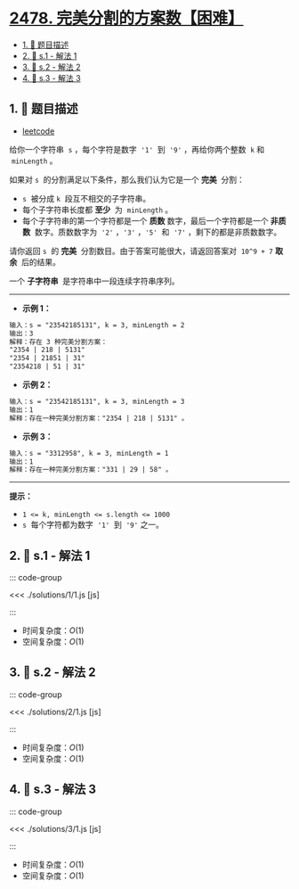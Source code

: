 # [2478. 完美分割的方案数【困难】](https://github.com/tnotesjs/TNotes.leetcode/tree/main/notes/2478.%20%E5%AE%8C%E7%BE%8E%E5%88%86%E5%89%B2%E7%9A%84%E6%96%B9%E6%A1%88%E6%95%B0%E3%80%90%E5%9B%B0%E9%9A%BE%E3%80%91)

<!-- region:toc -->

- [1. 📝 题目描述](#1--题目描述)
- [2. 🎯 s.1 - 解法 1](#2--s1---解法-1)
- [3. 🎯 s.2 - 解法 2](#3--s2---解法-2)
- [4. 🎯 s.3 - 解法 3](#4--s3---解法-3)

<!-- endregion:toc -->

## 1. 📝 题目描述

- [leetcode](https://leetcode.cn/problems/number-of-beautiful-partitions/)

给你一个字符串  `s` ，每个字符是数字  `'1'`  到  `'9'` ，再给你两个整数  `k` 和  `minLength` 。

如果对 `s`  的分割满足以下条件，那么我们认为它是一个 **完美**  分割：

- `s`  被分成 `k`  段互不相交的子字符串。
- 每个子字符串长度都 **至少**  为  `minLength` 。
- 每个子字符串的第一个字符都是一个 **质数** 数字，最后一个字符都是一个 **非质数**  数字。质数数字为  `'2'` ，`'3'` ，`'5'`  和  `'7'` ，剩下的都是非质数数字。

请你返回 `s`  的 **完美**  分割数目。由于答案可能很大，请返回答案对  `10^9 + 7` **取余**  后的结果。

一个 **子字符串**  是字符串中一段连续字符串序列。

---

- **示例 1：**

```txt
输入：s = "23542185131", k = 3, minLength = 2
输出：3
解释：存在 3 种完美分割方案：
"2354 | 218 | 5131"
"2354 | 21851 | 31"
"2354218 | 51 | 31"
```

- **示例 2：**

```txt
输入：s = "23542185131", k = 3, minLength = 3
输出：1
解释：存在一种完美分割方案："2354 | 218 | 5131" 。
```

- **示例 3：**

```txt
输入：s = "3312958", k = 3, minLength = 1
输出：1
解释：存在一种完美分割方案："331 | 29 | 58" 。
```

---

**提示：**

- `1 <= k, minLength <= s.length <= 1000`
- `s`  每个字符都为数字  `'1'`  到  `'9'` 之一。

## 2. 🎯 s.1 - 解法 1

::: code-group

<<< ./solutions/1/1.js [js]

:::

- 时间复杂度：$O(1)$
- 空间复杂度：$O(1)$

## 3. 🎯 s.2 - 解法 2

::: code-group

<<< ./solutions/2/1.js [js]

:::

- 时间复杂度：$O(1)$
- 空间复杂度：$O(1)$

## 4. 🎯 s.3 - 解法 3

::: code-group

<<< ./solutions/3/1.js [js]

:::

- 时间复杂度：$O(1)$
- 空间复杂度：$O(1)$
